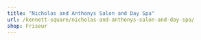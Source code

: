 ```yaml
---
title: "Nicholas and Anthonys Salon and Day Spa"
url: /kennett-square/nicholas-and-anthonys-salon-and-day-spa/
shop: Friseur
---
```

